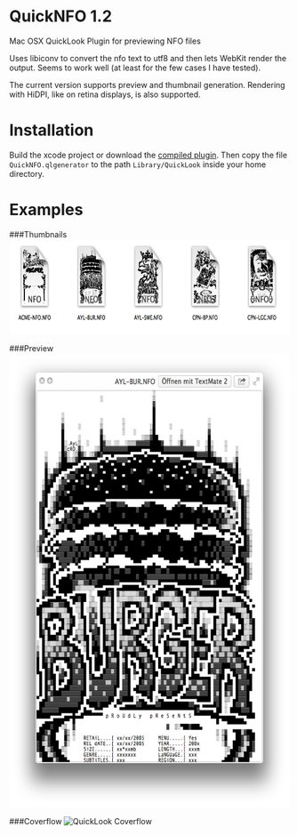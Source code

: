 QuickNFO 1.2
==================

Mac OSX QuickLook Plugin for previewing NFO files

Uses libiconv to convert the nfo text to utf8 and then lets WebKit render the output. Seems to work well (at least for the few cases I have tested).

The current version supports preview and thumbnail generation. Rendering with HiDPI, like on retina displays, is also supported.

Installation
==================

Build the xcode project or download the [compiled plugin][download]. Then copy the file `QuickNFO.qlgenerator` to the path `Library/QuickLook` inside your home directory.

[download]:https://github.com/The-Master777/QuickNFO/releases/download/v1.2/QuickNFO.qlgenerator.zip

Examples
==================
###Thumbnails
<img src="examples/thumbnails.png" alt="QuickLook Thumbnails" width="722" height="171"/>

###Preview
<img src="examples/preview.png" alt="QuickLook Preview" width="606" height="817"/>

###Coverflow
![QuickLook Coverflow](https://github.com/downloads/planbnet/QuickNFO/coverflow.png "QuickLook Coverflow")
